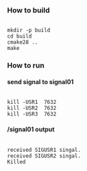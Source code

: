 <h3>How to build</h3>
<pre><code>
mkdir -p build
cd build
cmake28 ..
make
</code></pre>

<h3>How to run</h3>
<h4>send signal to signal01</h4>
<pre><code>
kill -USR1  7632 
kill -USR2  7632  
kill -USR3  7632  
</code></pre>


<h4>/signal01 output</h4>
<pre><code>
received SIGUSR1 singal.
received SIGUSR2 singal.
Killed
</code></pre>
